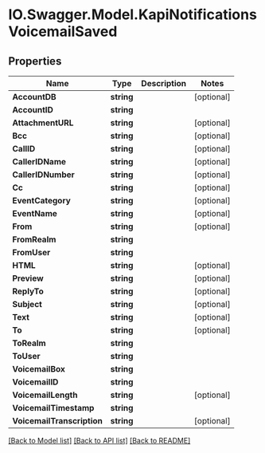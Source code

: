 # IO.Swagger.Model.KapiNotificationsVoicemailSaved
## Properties

Name | Type | Description | Notes
------------ | ------------- | ------------- | -------------
**AccountDB** | **string** |  | [optional] 
**AccountID** | **string** |  | 
**AttachmentURL** | **string** |  | [optional] 
**Bcc** | **string** |  | [optional] 
**CallID** | **string** |  | [optional] 
**CallerIDName** | **string** |  | [optional] 
**CallerIDNumber** | **string** |  | [optional] 
**Cc** | **string** |  | [optional] 
**EventCategory** | **string** |  | [optional] 
**EventName** | **string** |  | [optional] 
**From** | **string** |  | [optional] 
**FromRealm** | **string** |  | 
**FromUser** | **string** |  | 
**HTML** | **string** |  | [optional] 
**Preview** | **string** |  | [optional] 
**ReplyTo** | **string** |  | [optional] 
**Subject** | **string** |  | [optional] 
**Text** | **string** |  | [optional] 
**To** | **string** |  | [optional] 
**ToRealm** | **string** |  | 
**ToUser** | **string** |  | 
**VoicemailBox** | **string** |  | 
**VoicemailID** | **string** |  | 
**VoicemailLength** | **string** |  | [optional] 
**VoicemailTimestamp** | **string** |  | 
**VoicemailTranscription** | **string** |  | [optional] 

[[Back to Model list]](../README.md#documentation-for-models) [[Back to API list]](../README.md#documentation-for-api-endpoints) [[Back to README]](../README.md)

